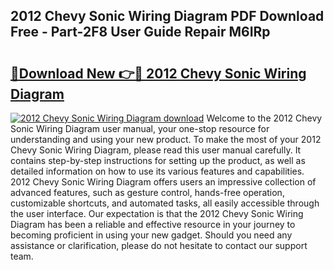 ## 2012 Chevy Sonic Wiring Diagram PDF Download Free - Part-2F8 User Guide Repair M6IRp

# <h2><a href="http://dfiork.blite.top/?on=2012+Chevy+Sonic+Wiring+Diagram">🔗Download New 👉🔴 2012 Chevy Sonic Wiring Diagram</a></h2>

[![2012 Chevy Sonic Wiring Diagram download](https://i.imgur.com/lujVjoI.png)](http://dfiork.blite.top/?on=2012+Chevy+Sonic+Wiring+Diagram)
Welcome to the 2012 Chevy Sonic Wiring Diagram user manual, your one-stop resource for understanding and using your new product. To make the most of your 2012 Chevy Sonic Wiring Diagram, please read this user manual carefully. It contains step-by-step instructions for setting up the product, as well as detailed information on how to use its various features and capabilities. 2012 Chevy Sonic Wiring Diagram offers users an impressive collection of advanced features, such as gesture control, hands-free operation, customizable shortcuts, and automated tasks, all easily accessible through the user interface. Our expectation is that the 2012 Chevy Sonic Wiring Diagram has been a reliable and effective resource in your journey to becoming proficient in using your new gadget. Should you need any assistance or clarification, please do not hesitate to contact our support team.
